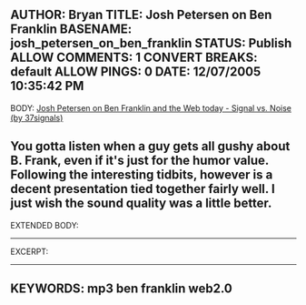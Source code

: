 AUTHOR: Bryan
TITLE: Josh Petersen on Ben Franklin
BASENAME: josh_petersen_on_ben_franklin
STATUS: Publish
ALLOW COMMENTS: 1
CONVERT BREAKS: __default__
ALLOW PINGS: 0
DATE: 12/07/2005 10:35:42 PM
-----
BODY:
<a title="Josh Petersen on Ben Franklin and the Web today - Signal vs. Noise (by 37signals)" href="http://37signals.com/svn/archives2/josh_petersen_on_ben_franklin_and_the_web_today.php">Josh Petersen on Ben Franklin and the Web today - Signal vs. Noise (by 37signals)</a>

You gotta listen when a guy gets all gushy about B. Frank, even if it's just for the humor value. Following the interesting tidbits, however is a decent presentation tied together fairly well. I just wish the sound quality was a little better.
-----
EXTENDED BODY:

-----
EXCERPT:

-----
KEYWORDS:
mp3 ben franklin web2.0
-----


